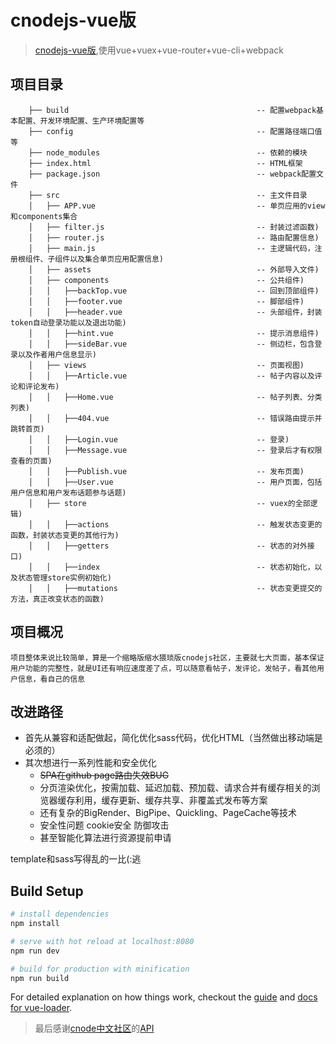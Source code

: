 # cnodejs-vue版

> [cnodejs-vue版](https://allenliu6.github.io/cnode-vue/ "cnodejs-vue版"),使用vue+vuex+vue-router+vue-cli+webpack

 
## 项目目录  

```
    ├── build                                          -- 配置webpack基本配置、开发环境配置、生产环境配置等
    ├── config                                         -- 配置路径端口值等
    ├── node_modules                                   -- 依赖的模块
    ├── index.html                                     -- HTML框架
    ├── package.json                                   -- webpack配置文件
    ├── src                                            -- 主文件目录
    │   ├── APP.vue                                    -- 单页应用的view和components集合
    │   ├── filter.js                                  -- 封装过滤函数)
    │   ├── router.js                                  -- 路由配置信息)
    │   ├── main.js                                    -- 主逻辑代码，注册根组件、子组件以及集合单页应用配置信息)
    │   ├── assets                                     -- 外部导入文件)
    │   ├── components                                 -- 公共组件)
    │   │   ├──backTop.vue                             -- 回到顶部组件)
    │   │   ├──footer.vue                              -- 脚部组件)
    │   │   ├──header.vue                              -- 头部组件，封装token自动登录功能以及退出功能)
    │   │   ├──hint.vue                                -- 提示消息组件)
    │   │   ├──sideBar.vue                             -- 侧边栏，包含登录以及作者用户信息显示)
    │   ├── views                                      -- 页面视图)
    │   │   ├──Article.vue                             -- 帖子内容以及评论和评论发布)
    │   │   ├──Home.vue                                -- 帖子列表、分类列表)
    │   │   ├──404.vue                                 -- 错误路由提示并跳转首页)
    │   │   ├──Login.vue                               -- 登录)
    │   │   ├──Message.vue                             -- 登录后才有权限查看的页面)
    │   │   ├──Publish.vue                             -- 发布页面)
    │   │   ├──User.vue                                -- 用户页面，包括用户信息和用户发布话题参与话题)
    │   ├── store                                      -- vuex的全部逻辑)
    │   │   ├──actions                                 -- 触发状态变更的函数，封装状态变更的其他行为)
    │   │   ├──getters                                 -- 状态的对外接口)
    │   │   ├──index                                   -- 状态初始化，以及状态管理store实例初始化)
    │   │   ├──mutations                               -- 状态变更提交的方法，真正改变状态的函数)
``` 
  
## 项目概况  
    项目整体来说比较简单，算是一个缩略版缩水猥琐版cnodejs社区，主要就七大页面，基本保证用户功能的完整性，就是UI还有响应速度差了点，可以随意看帖子，发评论，发帖子，看其他用户信息，看自己的信息  

  
## 改进路径

- 首先从兼容和适配做起，简化优化sass代码，优化HTML（当然做出移动端是必须的）  
- 其次想进行一系列性能和安全优化  
    - ~~SPA在github page路由失效BUG~~
    - 分页渲染优化，按需加载、延迟加载、预加载、请求合并有缓存相关的浏览器缓存利用，缓存更新、缓存共享、非覆盖式发布等方案  
    - 还有复杂的BigRender、BigPipe、Quickling、PageCache等技术  
    - 安全性问题  cookie安全  防御攻击  
    - 甚至智能化算法进行资源提前申请  


template和sass写得乱的一比(:逃

    
## Build Setup

``` bash
# install dependencies
npm install

# serve with hot reload at localhost:8080
npm run dev

# build for production with minification
npm run build
```

For detailed explanation on how things work, checkout the [guide](http://vuejs-templates.github.io/webpack/) and [docs for vue-loader](http://vuejs.github.io/vue-loader).

  
> 最后感谢[cnode中文社区](https://cnodejs.org "cnode中文社区主页")的[API](https://cnodejs.org/api "cnode中文社区API页面")
